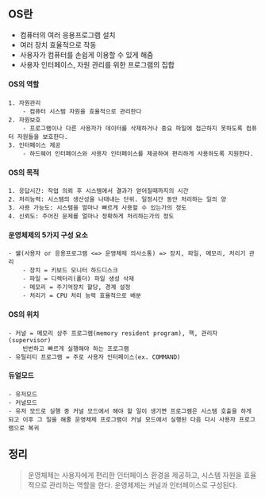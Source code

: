 ## OS란

- 컴퓨터의 여러 응용프로그램 설치
- 여러 장치 효율적으로 작동
- 사용자가 컴퓨터를 손쉽게 이용할 수 있게 해줌
- 사용자 인터페이스, 자원 관리를 위한 프로그램의 집합

#### OS의 역할

    1. 자원관리
        - 컴퓨터 시스템 자원을 효율적으로 관리한다
    2. 자원보호
        - 프로그램이나 다른 사용자가 데이터를 삭제하거나 중요 파일에 접근하지 못하도록 컴퓨터 자원들을 보호한다.
    3. 인터페이스 제공
        - 하드웨어 인터페이스와 사용자 인터페이스를 제공하여 편리하게 사용하도록 지원한다.

#### OS의 목적

    1. 응답시간: 작업 의뢰 후 시스템에서 결과가 얻어질때까지의 시간
    2. 처리능력: 시스템의 생산성을 나태내는 단위. 일정시간 동안 처리하는 일의 양
    3. 사용 가능도: 시스템을 얼마나 빠르게 사용할 수 있는가의 정도
    4. 신뢰도: 주어진 문제를 얼마나 정확하게 처리하는가의 정도

#### 운영체제의 5가지 구성 요소

    - 쉘(사용자 or 응용프로그램 <=> 운영체제 의사소통) => 장치, 파일, 메모리, 처리기 관리
        - 장치 = 키보드 모니터 하드디스크
        - 파일 = 디렉터리(폴더) 파일 생성 삭제
        - 메모리 = 주기억장치 할당, 경계 설정
        - 처리기 = CPU 처리 능력 효율적으로 배분

#### OS의 위치

    - 커널 = 메모리 상주 프로그램(memory resident program), 핵, 관리자(supervisor)
        빈번하고 빠르게 실행해야 하는 프로그램
    - 유틸리티 프로그램 = 주로 사용자 인터페이스(ex. COMMAND)

#### 듀얼모드

    - 유저모드
    - 커널모드
    - 유저 모드로 실행 중 커널 모드에서 해야 할 일이 생기면 프로그램은 시스템 호출을 하게 되고 이후 그 일을 해줄 운영체제 프로그램이 커널 모드에서 실행된 다음 다시 사용자 프로그램으로 복귀

## 정리

> 운영체제는 사용자에게 편리한 인터페이스 환경을 제공하고, 시스템 자원을 효율적으로 관리하는 역할을 한다.
> 운영체제는 커널과 인터페이스로 구성된다.
